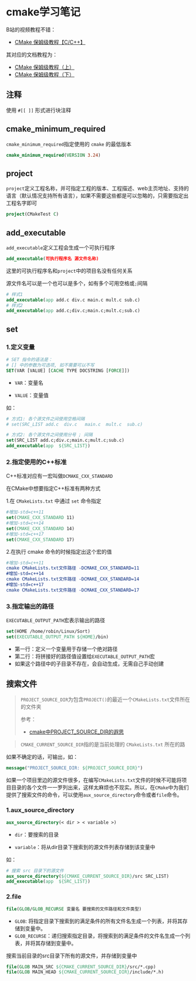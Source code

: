 # cmake学习笔记

B站的视频教程不错：

+ [CMake 保姆级教程【C/C++】](https://www.bilibili.com/video/BV14s4y1g7Zj/?p=2&spm_id_from=pageDriver&vd_source=308fc9b57cdc925a463da02262234ff6)

其对应的文档教程为：

+ [CMake 保姆级教程（上）](https://subingwen.cn/cmake/CMake-primer/index.html)
+ [CMake 保姆级教程（下）](https://subingwen.cn/cmake/CMake-advanced/)



## 注释

使用 `#[[ ]]` 形式进行块注释



## cmake_minimum_required

`cmake_minimum_required`指定使用的 `cmake` 的最低版本

```cmake
cmake_minimum_required(VERSION 3.24)
```





## project

`project`定义工程名称，并可指定工程的版本、工程描述、web主页地址、支持的语言（默认情况支持所有语言），如果不需要这些都是可以忽略的，只需要指定出工程名字即可

```cmake
project(CMakeTest C)
```



## add_executable

`add_executable`定义工程会生成一个可执行程序

```cmake
add_executable(可执行程序名 源文件名称)
```

这里的可执行程序名和`project`中的项目名没有任何关系

源文件名可以是一个也可以是多个，如有多个可用空格或`;`间隔

```cmake
# 样式1
add_executable(app add.c div.c main.c mult.c sub.c)
# 样式2
add_executable(app add.c;div.c;main.c;mult.c;sub.c)
```



## set

### 1.定义变量

```cmake
# SET 指令的语法是：
# [] 中的参数为可选项, 如不需要可以不写
SET(VAR [VALUE] [CACHE TYPE DOCSTRING [FORCE]])
```

+ `VAR`：变量名

+ `VALUE`：变量值

如：

```cmake
# 方式1: 各个源文件之间使用空格间隔
# set(SRC_LIST add.c  div.c   main.c  mult.c  sub.c)

# 方式2: 各个源文件之间使用分号 ; 间隔
set(SRC_LIST add.c;div.c;main.c;mult.c;sub.c)
add_executable(app  ${SRC_LIST})
```



### 2.指定使用的C++标准

C++标准对应有一宏叫做`DCMAKE_CXX_STANDARD`

在CMake中想要指定C++标准有两种方式

1.在 `CMakeLists.txt` 中通过 `set` 命令指定

```cmake
#增加-std=c++11
set(CMAKE_CXX_STANDARD 11)
#增加-std=c++14
set(CMAKE_CXX_STANDARD 14)
#增加-std=c++17
set(CMAKE_CXX_STANDARD 17)
```



2.在执行 cmake 命令的时候指定出这个宏的值

```cmake
#增加-std=c++11
cmake CMakeLists.txt文件路径 -DCMAKE_CXX_STANDARD=11
#增加-std=c++14
cmake CMakeLists.txt文件路径 -DCMAKE_CXX_STANDARD=14
#增加-std=c++17
cmake CMakeLists.txt文件路径 -DCMAKE_CXX_STANDARD=17
```



### 3.指定输出的路径

`EXECUTABLE_OUTPUT_PATH`宏表示输出的路径

```cmake
set(HOME /home/robin/Linux/Sort)
set(EXECUTABLE_OUTPUT_PATH ${HOME}/bin)
```

+ 第一行：定义一个变量用于存储一个绝对路径
+ 第二行：将拼接好的路径值设置给`EXECUTABLE_OUTPUT_PATH`宏
+ 如果这个路径中的子目录不存在，会自动生成，无需自己手动创建



## 搜索文件

> `PROJECT_SOURCE_DIR`为包含`PROJECT()`的最近一个`CMakeLists.txt`文件所在的文件夹
>
> 参考：
>
> + [cmake中PROJECT_SOURCE_DIR的遐思](https://blog.csdn.net/wangxiao7474/article/details/112967433)





> `CMAKE_CURRENT_SOURCE_DIR`指的是当前处理的 `CMakeLists.txt` 所在的路



如果不确定的话，可输出，如：

```cmake
message("PROJECT_SOURCE_DIR: ${PROJECT_SOURCE_DIR}")
```



如果一个项目里边的源文件很多，在编写`CMakeLists.txt`文件的时候不可能将项目目录的各个文件一一罗列出来，这样太麻烦也不现实。所以，在`CMake`中为我们提供了搜索文件的命令，可以使用`aux_source_directory`命令或者`file`命令。



### 1.aux_source_directory

```cmake
aux_source_directory(< dir > < variable >)
```

+ `dir`：要搜索的目录

+ `variable`：将从dir目录下搜索到的源文件列表存储到该变量中



如：

```cmake
# 搜索 src 目录下的源文件
aux_source_directory(${CMAKE_CURRENT_SOURCE_DIR}/src SRC_LIST)
add_executable(app  ${SRC_LIST})
```



### 2.file

```cmake
file(GLOB/GLOB_RECURSE 变量名 要搜索的文件路径和文件类型)
```

+ `GLOB`: 将指定目录下搜索到的满足条件的所有文件名生成一个列表，并将其存储到变量中。
+ `GLOB_RECURSE`：递归搜索指定目录，将搜索到的满足条件的文件名生成一个列表，并将其存储到变量中。

搜索当前目录的src目录下所有的源文件，并存储到变量中

```cmake
file(GLOB MAIN_SRC ${CMAKE_CURRENT_SOURCE_DIR}/src/*.cpp)
file(GLOB MAIN_HEAD ${CMAKE_CURRENT_SOURCE_DIR}/include/*.h)
```

































